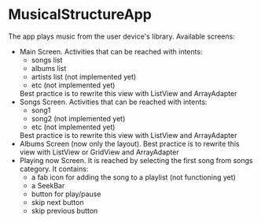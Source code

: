 # MusicalStructureApp

The app plays music from the user device's library.
Available screens:
<ul>
  <li>Main Screen. 
    Activities that can be reached with intents: <ul><li>songs list</li>
    <li>albums list</li> <li>artists list (not implemented yet)</li> <li>etc (not implemented yet)</li></ul> 
    Best practice is to rewrite this view with ListView and ArrayAdapter</li>
  <li> Songs Screen. 
    Activities that can be reached with intents: <ul><li>song1</li><li>song2 (not implemented yet)</li><li>etc (not implemented yet)</li></ul>
    Best practice is to rewrite this view with ListView and ArrayAdapter</li>
  <li> Albums Screen (now only the layout). 
    Best practice is to rewrite this view with ListView or GridView and ArrayAdapter</li>
  <li>Playing now Screen.
    It is reached by selecting the first song from songs category. It contains: 
    <ul>
      <li>a fab icon for adding the song to a playlist (not functioning yet)</li>
      <li>a SeekBar</li>
      <li>button for play/pause</li>
      <li>skip next button</li>
      <li>skip previous button</li></ul></li>
</ul>
